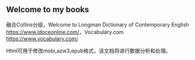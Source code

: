 ## Welcome to my books

融合Collins分级，Welcome to Longman Dictionary of Contemporary English <https://www.ldoceonline.com/>，Vocabulary.com <https://www.vocabulary.com/>

Html可用于修改mobi,azw3,epub格式，该文档将进行数据分析和处理。

